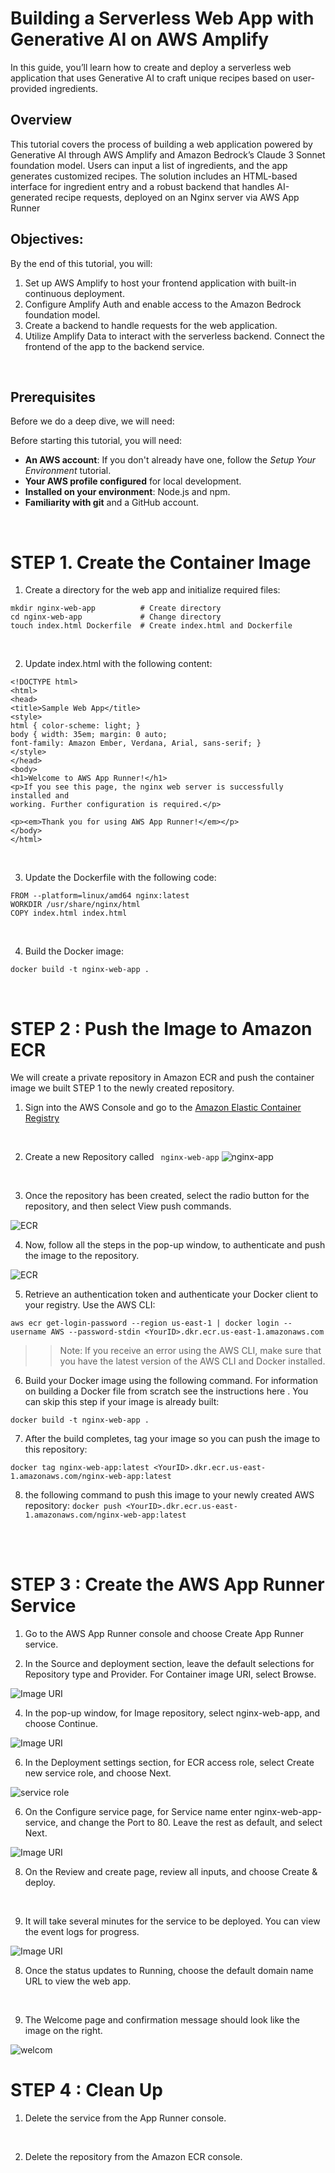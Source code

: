 # Building a Serverless Web App with Generative AI on AWS Amplify

In this guide, you’ll learn how to create and deploy a serverless web application that uses Generative AI to craft unique recipes based on user-provided ingredients.

## Overview 
This tutorial covers the process of building a web application powered by Generative AI through AWS Amplify and Amazon Bedrock’s Claude 3 Sonnet foundation model. Users can input a list of ingredients, and the app generates customized recipes. The solution includes an HTML-based interface for ingredient entry and a robust backend that handles AI-generated recipe requests, deployed on an Nginx server via AWS App Runner

## Objectives:
By the end of this tutorial, you will:
1. Set up AWS Amplify to host your frontend application with built-in continuous deployment.
2. Configure Amplify Auth and enable access to the Amazon Bedrock foundation model.
3. Create a backend to handle requests for the web application.
4. Utilize Amplify Data to interact with the serverless backend.
Connect the frontend of the app to the backend service.
<br>

## Prerequisites
Before we do a deep dive, we will need:

Before starting this tutorial, you will need:

- **An AWS account**: If you don't already have one, follow the *Setup Your Environment* tutorial.
- **Your AWS profile configured** for local development.
- **Installed on your environment**: Node.js and npm.
- **Familiarity with git** and a GitHub account.

<br>

# STEP 1. Create the Container Image

1. Create a directory for the web app and initialize required files:

```
mkdir nginx-web-app          # Create directory
cd nginx-web-app             # Change directory
touch index.html Dockerfile  # Create index.html and Dockerfile
```
<br>

2. Update index.html with the following content:
```
<!DOCTYPE html>
<html>
<head>
<title>Sample Web App</title>
<style>
html { color-scheme: light; }
body { width: 35em; margin: 0 auto;
font-family: Amazon Ember, Verdana, Arial, sans-serif; }
</style>
</head>
<body>
<h1>Welcome to AWS App Runner!</h1>
<p>If you see this page, the nginx web server is successfully installed and
working. Further configuration is required.</p>

<p><em>Thank you for using AWS App Runner!</em></p>
</body>
</html>
```
<br>

3. Update the Dockerfile with the following code:
```
FROM --platform=linux/amd64 nginx:latest
WORKDIR /usr/share/nginx/html
COPY index.html index.html
```
<br>

4. Build the Docker image:
```
docker build -t nginx-web-app .
```
<br>

# STEP 2 : Push the Image to Amazon ECR

We will create a private repository in Amazon ECR and push the container image we built STEP 1 to the newly created repository.


1. Sign into the AWS Console and go to the [Amazon Elastic Container Registry](https://console.aws.amazon.com/ecr/home) 
<br>

2. Create a new Repository called ` nginx-web-app`
![nginx-app](https://d1.awsstatic.com/Getting%20Started/tutorials/deploy-web-app-ngnix-app-runner/web-app-nginx-apprunner-2.2.9e51f3c15d51680c58289aa616dede6b311da22d.png)
<br>

3. Once the repository has been created, select the radio button for the repository, and then select View push commands.

![ECR](https://d1.awsstatic.com/Getting%20Started/tutorials/deploy-web-app-ngnix-app-runner/web-app-nginx-apprunner-2.3.37756c8c701bc7b49f9b0ec0a69c46c6c8f47d7c.png)
<br>

4. Now, follow all the steps in the pop-up window, to authenticate and push the image to the repository.

![ECR](https://d1.awsstatic.com/Getting%20Started/tutorials/deploy-web-app-ngnix-app-runner/web-app-nginx-apprunner-2.4.e077fa58bedfd59da20b2a175f73da2f14089d72.png)
<br>

5. Retrieve an authentication token and authenticate your Docker client to your registry. Use the AWS CLI:

```aws ecr get-login-password --region us-east-1 | docker login --username AWS --password-stdin <YourID>.dkr.ecr.us-east-1.amazonaws.com```
>> Note: If you receive an error using the AWS CLI, make sure that you have the latest version of the AWS CLI and Docker installed.

6. Build your Docker image using the following command. For information on building a Docker file from scratch see the instructions here 
. You can skip this step if your image is already built:

```docker build -t nginx-web-app .```

7. After the build completes, tag your image so you can push the image to this repository:

```docker tag nginx-web-app:latest <YourID>.dkr.ecr.us-east-1.amazonaws.com/nginx-web-app:latest```

8.  the following command to push this image to your newly created AWS repository:
```docker push <YourID>.dkr.ecr.us-east-1.amazonaws.com/nginx-web-app:latest```
<br>
<br>


# STEP 3 : Create the AWS App Runner Service

1. Go to the AWS App Runner console and choose Create App Runner service.

2. In the Source and deployment section, leave the default selections for Repository type and Provider. For Container image URI, select Browse.

![Image URI](https://d1.awsstatic.com/Getting%20Started/tutorials/deploy-web-app-ngnix-app-runner/web-app-nginx-apprunner-3.2.85166afbe7c658e963fdde2c876cd2936a7bcb5e.png)
<br>

4. In the pop-up window, for Image repository, select nginx-web-app, and choose Continue.
   
![Image URI](https://d1.awsstatic.com/Getting%20Started/tutorials/deploy-web-app-ngnix-app-runner/web-app-nginx-apprunner-3.3.bd0362795dbd1ab907c2230397cebb75e1a312cb.png)
<br>

6.  In the Deployment settings section, for ECR access role, select Create new service role, and choose Next.
   
![service role](https://d1.awsstatic.com/Getting%20Started/tutorials/deploy-web-app-ngnix-app-runner/web-app-nginx-apprunner-3.4.80a4873ead30d0a6d5b5fcda5ea7e900ba532ecf.png)
<br>

6. On the Configure service page, for Service name enter nginx-web-app-service, and change the Port to 80. Leave the rest as default, and select Next.
   
![Image URI](https://d1.awsstatic.com/Getting%20Started/tutorials/deploy-web-app-ngnix-app-runner/web-app-nginx-apprunner-3.5.1824a8dfb4bd427199c49fa5a0799a0ef0460b52.png)

8. On the Review and create page, review all inputs, and choose Create & deploy. 
<br>

9. It will take several minutes for the service to be deployed. You can view the event logs for progress.

![Image URI](https://d1.awsstatic.com/Getting%20Started/tutorials/deploy-web-app-ngnix-app-runner/web-app-nginx-apprunner-3.7.aca1de008748b4d6ffe2ce5791ba0fca3f07640a.png)

8. Once the status updates to Running, choose the default domain name URL to view the web app.
<br>

9. The Welcome page and confirmation message should look like the image on the right.
    
![welcom](https://d1.awsstatic.com/Getting%20Started/tutorials/deploy-web-app-ngnix-app-runner/web-app-nginx-apprunner-3.9.bf78ed599cec057b0a60c99db738e41ed7f5cbba.png)
<br>

# STEP 4 : Clean Up

1. Delete the service from the App Runner console.
<br>

2. Delete the repository from the Amazon ECR console.

